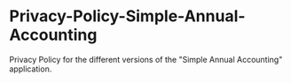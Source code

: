 # Privacy-Policy-Simple-Annual-Accounting
Privacy Policy for the different versions of the "Simple Annual Accounting" application.
